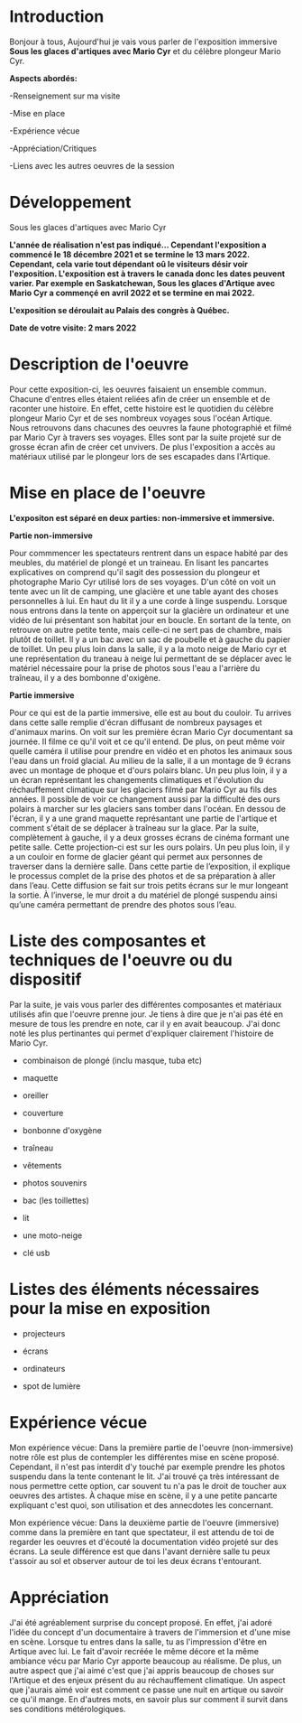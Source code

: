 # Introduction
Bonjour à tous, Aujourd'hui je vais vous parler de l'exposition immersive **Sous les glaces d'artiques avec Mario Cyr** et du célèbre plongeur Mario Cyr.

**Aspects abordés:**

-Renseignement sur ma visite

-Mise en place

-Expérience vécue

-Appréciation/Critiques

-Liens avec les autres oeuvres de la session
    


# Développement
Sous les glaces d'artiques avec Mario Cyr

**L'année de réalisation n'est pas indiqué... Cependant l'exposition a commencé le 18 décembre 2021 et se termine le 13 mars 2022. Cependant, cela varie tout dépendant oû le visiteurs désir voir l'exposition. L'exposition est à travers le canada donc les dates peuvent varier. Par exemple en Saskatchewan, Sous les glaces d'Artique avec Mario Cyr a commençé en avril 2022 et se termine en mai 2022.**

**L'exposition se déroulait au Palais des congrès à Québec.**

**Date de votre visite: 2 mars 2022**


# Description de l'oeuvre

Pour cette exposition-ci, les oeuvres faisaient un ensemble commun. Chacune d'entres elles étaient reliées afin de créer un ensemble et de raconter une histoire. En effet, cette histoire est le quotidien du célèbre plongeur Mario Cyr et de ses nombreux voyages sous l'océan Artique. Nous retrouvons dans chacunes des oeuvres la faune photographié et filmé par Mario Cyr à travers ses voyages. Elles sont par la suite projeté sur de grosse écran afin de créer cet unvivers. De plus l'exposition a accès au matériaux utilisé par le plongeur lors de ses escapades dans l'Artique.

# Mise en place de l'oeuvre

**L'expositon est séparé en deux parties: non-immersive et immersive.**

**Partie non-immersive**

Pour commmencer les spectateurs rentrent dans un espace habité par des meubles, du matériel de plongé et un traineau. En lisant les pancartes explicatives on comprend qu'il sagit des possession du plongeur et photographe Mario Cyr utilisé lors de ses voyages. D'un côté on voit un tente avec un lit de camping, une glacière et une table ayant des choses personnelles à lui. En haut du lit il y a une corde à  linge suspendu. Lorsque nous entrons dans la tente on apperçoit sur la glacière un ordinateur et une vidéo de lui présentant son habitat jour en boucle. En sortant de la tente, on retrouve on autre petite tente, mais celle-ci ne sert pas de chambre, mais plutôt de toillet. Il y a un bac avec un sac de poubelle et à gauche du papier de toillet. Un peu plus loin dans la salle, il y a la moto neige de Mario cyr et une représentation du traneau à neige lui permettant de se déplacer avec le matériel nécessaire pour la prise de photos sous l'eau a l'arrière du traîneau, il y a des bombonne d'oxigène. 

**Partie immersive**

Pour ce qui est de la partie immersive, elle est au bout du couloir. Tu arrives dans cette salle remplie d'écran diffusant de nombreux paysages et d'animaux marins. On voit sur les première écran Mario Cyr documentant sa journée. Il filme ce qu'il voit et ce qu'il entend. De plus, on peut même voir quelle caméra il utilise pour prendre en vidéo et en photos les animaux sous l'eau dans un froid glacial. Au milieu de la salle, il a un montage de 9 écrans avec un montage de phoque et d'ours polairs blanc. Un peu plus loin, il y a un écran représentant les changements climatiques et l'évolution du réchauffement climatique sur les glaciers filmé par Mario Cyr au fils des années. Il possible de voir ce changement aussi par la difficulté des ours polairs à marcher sur les glaciers sans tomber dans l'océan. En dessou de l'écran, il y a une grand maquette représantant une partie de l'artique et comment s'était de se déplacer à traîneau  sur la glace. Par la suite, complètement à gauche, il y a deux grosses écrans de cinéma formant une petite salle. Cette projection-ci est sur les ours polairs. Un peu plus loin, il y a un couloir en forme de glacier géant qui permet aux personnes de traverser dans la dernière salle. Dans cette partie de l’exposition, il explique le processus complet de la prise des photos et de sa préparation à aller dans l’eau. Cette diffusion se fait sur trois petits écrans sur le mur longeant la sortie. À l’inverse, le mur droit a du matériel de plongé suspendu ainsi qu’une caméra permettant de prendre des photos sous l’eau.

# Liste des composantes et techniques de l'oeuvre ou du dispositif 

Par la suite, je vais vous parler des différentes composantes et matériaux utilisés afin que l'oeuvre prenne jour. Je tiens à dire que je n'ai pas été en mesure de tous les prendre en note, car il y en avait beaucoup. J'ai donc noté les plus pertinantes qui permet d'expliquer clairement l'histoire de Mario Cyr.

- combinaison de plongé (inclu masque, tuba etc)

- maquette

- oreiller

- couverture

- bonbonne d'oxygène

- traîneau

- vêtements

- photos souvenirs

- bac (les toillettes)

- lit

- une moto-neige

- clé usb

# Listes des éléments nécessaires pour la mise en exposition 

- projecteurs

- écrans

- ordinateurs

- spot de lumière

# Expérience vécue

Mon expérience vécue: Dans la première partie de l'oeuvre (non-immersive) notre rôle est plus de contempler les différentes mise en scène proposé. Cependant, il n'est pas interdit d'y touché par exemple prendre les photos suspendu dans la tente contenant le lit. J'ai trouvé ça très intéressant de nous permettre cette option, car souvent tu n'a pas le droit de toucher aux oeuvres des artistes. À chaque mise en scène, il y a une petite pancarte expliquant c'est quoi, son utilisation et des annecdotes les concernant.

Mon expérience vécue: Dans la deuxième partie de l'oeuvre (immersive) comme dans la première en tant que spectateur, il est attendu de toi de regarder les oeuvres et d'écouté la documentation vidéo projeté sur des écrans. La seule différence est que dans l'avant dernière salle tu peux t'assoir au sol et observer autour de toi les deux écrans t'entourant.

# Appréciation 

J'ai été agréablement surprise du concept proposé. En effet, j'ai adoré l'idée du concept d'un documentaire à travers de l'immersion et d'une mise en scène. Lorsque tu entres dans la salle, tu as l'impression d'être en Artique avec lui. Le fait d'avoir recréée le même décore et la même ambiance vécu par Mario Cyr apporte beaucoup au réalisme. De plus, un autre aspect que j'ai aimé c'est que j'ai appris beaucoup de choses sur l'Artique et des enjeux présent du au réchauffement climatique. Un aspect que j'aurais aimé voir est comment ce passe une nuit en artique ou savoir ce qu'il mange. En d'autres mots, en savoir plus sur comment il survit dans ses conditions métérologiques. 

